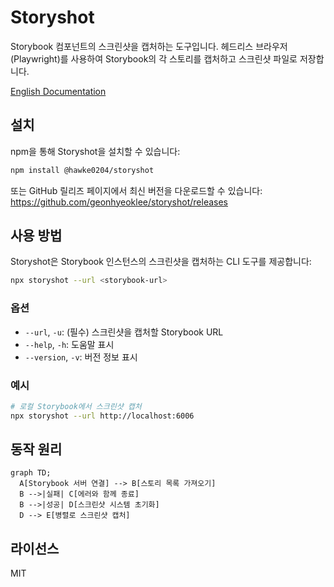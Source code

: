 # Storyshot

Storybook 컴포넌트의 스크린샷을 캡처하는 도구입니다. 헤드리스 브라우저(Playwright)를 사용하여 Storybook의 각 스토리를 캡처하고 스크린샷 파일로 저장합니다.

[English Documentation](./README.md)

## 설치

npm을 통해 Storyshot을 설치할 수 있습니다:

```bash
npm install @hawke0204/storyshot
```

또는 GitHub 릴리즈 페이지에서 최신 버전을 다운로드할 수 있습니다:
https://github.com/geonhyeoklee/storyshot/releases

## 사용 방법

Storyshot은 Storybook 인스턴스의 스크린샷을 캡처하는 CLI 도구를 제공합니다:

```bash
npx storyshot --url <storybook-url>
```

### 옵션

- `--url`, `-u`: (필수) 스크린샷을 캡처할 Storybook URL
- `--help`, `-h`: 도움말 표시
- `--version`, `-v`: 버전 정보 표시

### 예시

```bash
# 로컬 Storybook에서 스크린샷 캡처
npx storyshot --url http://localhost:6006
```

## 동작 원리

```mermaid
graph TD;
  A[Storybook 서버 연결] --> B[스토리 목록 가져오기]
  B -->|실패| C[에러와 함께 종료]
  B -->|성공| D[스크린샷 시스템 초기화]
  D --> E[병렬로 스크린샷 캡처]
```

## 라이선스

MIT
